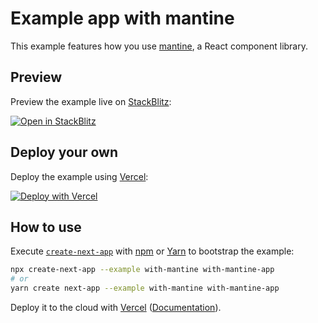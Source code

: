 # Example app with mantine

This example features how you use [mantine](https://github.com/mantine/mantine), a React component library.

## Preview

Preview the example live on [StackBlitz](http://stackblitz.com/):

[![Open in StackBlitz](https://developer.stackblitz.com/img/open_in_stackblitz.svg)](https://stackblitz.com/github/vercel/next.js/tree/canary/examples/with-mantine)

## Deploy your own

Deploy the example using [Vercel](https://vercel.com?utm_source=github&utm_medium=readme&utm_campaign=next-example):

[![Deploy with Vercel](https://vercel.com/button)](https://vercel.com/new/git/external?repository-url=https://github.com/vercel/next.js/tree/canary/examples/with-mantine&project-name=with-mantine&repository-name=with-mantine)

## How to use

Execute [`create-next-app`](https://github.com/vercel/next.js/tree/canary/packages/create-next-app) with [npm](https://docs.npmjs.com/cli/init) or [Yarn](https://yarnpkg.com/lang/en/docs/cli/create/) to bootstrap the example:

```bash
npx create-next-app --example with-mantine with-mantine-app
# or
yarn create next-app --example with-mantine with-mantine-app
```

Deploy it to the cloud with [Vercel](https://vercel.com/new?utm_source=github&utm_medium=readme&utm_campaign=next-example) ([Documentation](https://nextjs.org/docs/deployment)).
